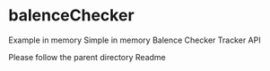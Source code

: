 # balenceChecker

Example in memory Simple in memory Balence Checker Tracker API 

Please follow the parent directory Readme

